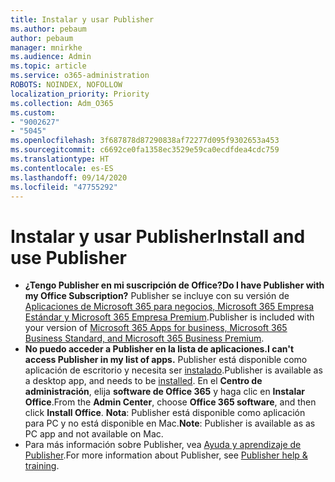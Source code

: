 ```yaml
---
title: Instalar y usar Publisher
ms.author: pebaum
author: pebaum
manager: mnirkhe
ms.audience: Admin
ms.topic: article
ms.service: o365-administration
ROBOTS: NOINDEX, NOFOLLOW
localization_priority: Priority
ms.collection: Adm_O365
ms.custom:
- "9002627"
- "5045"
ms.openlocfilehash: 3f687878d87290838af72277d095f9302653a453
ms.sourcegitcommit: c6692ce0fa1358ec3529e59ca0ecdfdea4cdc759
ms.translationtype: HT
ms.contentlocale: es-ES
ms.lasthandoff: 09/14/2020
ms.locfileid: "47755292"
---
```

# <a name="install-and-use-publisher"></a><span data-ttu-id="bcda1-102">Instalar y usar Publisher</span><span class="sxs-lookup"><span data-stu-id="bcda1-102">Install and use Publisher</span></span>

- <span data-ttu-id="bcda1-103">**¿Tengo Publisher en mi suscripción de Office?**</span><span class="sxs-lookup"><span data-stu-id="bcda1-103">**Do I have Publisher with my Office Subscription?**</span></span> <span data-ttu-id="bcda1-104">Publisher se incluye con su versión de [Aplicaciones de Microsoft 365 para negocios, Microsoft 365 Empresa Estándar y Microsoft 365 Empresa Premium](https://products.office.com/compare-all-microsoft-office-products?activetab=tab:primaryr2).</span><span class="sxs-lookup"><span data-stu-id="bcda1-104">Publisher is included with your version of [Microsoft 365 Apps for business, Microsoft 365 Business Standard, and Microsoft 365 Business Premium](https://products.office.com/compare-all-microsoft-office-products?activetab=tab:primaryr2).</span></span>
- <span data-ttu-id="bcda1-105">**No puedo acceder a Publisher en la lista de aplicaciones.**</span><span class="sxs-lookup"><span data-stu-id="bcda1-105">**I can't access Publisher in my list of apps.**</span></span>  <span data-ttu-id="bcda1-106">Publisher está disponible como aplicación de escritorio y necesita ser [instalado](https://support.office.com/article/Install-Office-apps-from-Office-365-dcf2d841-dac7-455b-9a77-fc8f7ee92702).</span><span class="sxs-lookup"><span data-stu-id="bcda1-106">Publisher is available as a desktop app, and needs to be [installed](https://support.office.com/article/Install-Office-apps-from-Office-365-dcf2d841-dac7-455b-9a77-fc8f7ee92702).</span></span> <span data-ttu-id="bcda1-107">En el **Centro de administración**, elija **software de Office 365** y haga clic en **Instalar Office**.</span><span class="sxs-lookup"><span data-stu-id="bcda1-107">From the **Admin Center**, choose **Office 365 software**, and then click **Install Office**.</span></span> <span data-ttu-id="bcda1-108">**Nota**: Publisher está disponible como aplicación para PC y no está disponible en Mac.</span><span class="sxs-lookup"><span data-stu-id="bcda1-108">**Note**: Publisher is available as as PC app and not available on Mac.</span></span>
- <span data-ttu-id="bcda1-109">Para más información sobre Publisher, vea [Ayuda y aprendizaje de Publisher](https://support.office.com/publisher).</span><span class="sxs-lookup"><span data-stu-id="bcda1-109">For more information about Publisher, see [Publisher help & training](https://support.office.com/publisher).</span></span>
